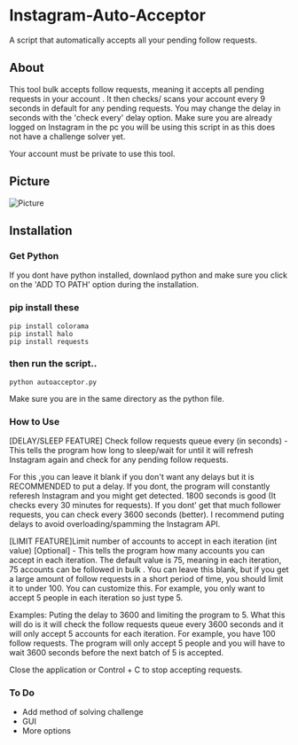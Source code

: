 # Instagram-Auto-Acceptor
A script that automatically accepts all your pending follow requests.

## About
This tool bulk accepts follow requests, meaning it accepts all pending requests in your account . It then checks/ scans your account every 9 seconds in default for any pending requests. You may change the delay in seconds with the 'check every' delay option. Make sure you 
are already logged on Instagram in the pc you will be using this 
script in as this does not have a challenge solver yet.

Your account must be private to use this tool. 
## Picture
![Picture](https://i.ibb.co/qDFqw21/Screenshot-35.png)

## Installation
### Get Python
If you dont have python installed, downlaod python
and make sure you click on the 'ADD TO PATH' option during
the installation.

### pip install these
```
pip install colorama
pip install halo
pip install requests
```

### then run the script..
```
python autoacceptor.py
```
Make sure you are in the same directory as the 
python file.

### How to Use
[DELAY/SLEEP FEATURE] Check follow requests queue every (in seconds) - This tells the program how long to sleep/wait for until it will refresh Instagram  again 
and check for any pending follow requests. 

For this ,you can leave it blank if you don't want any delays but it is RECOMMENDED to put a delay. If you dont, the program will constantly referesh Instagram
and you might get detected.
1800 seconds is good (It checks every 30 minutes for requests). 
If you dont' get that much follower requests, you can check every 3600 seconds (better). I recommend puting delays to avoid overloading/spamming the Instagram API.

[LIMIT FEATURE]Limit number of accounts to accept in each iteration (int value) [Optional] - This tells the program how many accounts you can accept in each iteration.
The default value is 75, meaning in each iteration, 75 accounts can be followed in bulk . You can leave this blank, but if you get a large amount of follow requests
in a short period of time, you should limit it to under 100.  You can customize this. For example, you only want to accept 5 people in each iteration so just type 5.


Examples:
Puting the delay to 3600 and limiting the program to 5. What this will do is it will check the follow requests queue every 3600 seconds and it will only accept 5 accounts
for each iteration. For example, you have 100 follow requests. The program will only accept 5 people and you will have to wait 3600 seconds before the next batch of 5 is accepted.

Close the application or Control + C to stop accepting requests.
### To Do
- Add method of solving challenge 
- GUI
- More options
